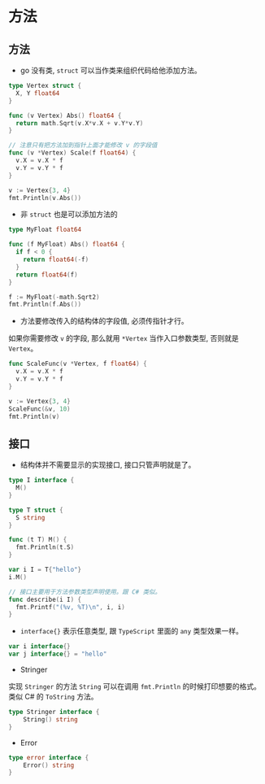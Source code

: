# 方法

## 方法

- go 没有类, `struct` 可以当作类来组织代码给他添加方法。

```go
type Vertex struct {
  X, Y float64
}

func (v Vertex) Abs() float64 {
  return math.Sqrt(v.X*v.X + v.Y*v.Y)
}

// 注意只有把方法加到指针上面才能修改 v 的字段值
func (v *Vertex) Scale(f float64) {
  v.X = v.X * f
  v.Y = v.Y * f
}

v := Vertex{3, 4}
fmt.Println(v.Abs())
```

- 非 `struct` 也是可以添加方法的

```go
type MyFloat float64

func (f MyFloat) Abs() float64 {
  if f < 0 {
    return float64(-f)
  }
  return float64(f)
}

f := MyFloat(-math.Sqrt2)
fmt.Println(f.Abs())
```

- 方法要修改传入的结构体的字段值, 必须传指针才行。

如果你需要修改 `v` 的字段, 那么就用 `*Vertex` 当作入口参数类型, 否则就是 `Vertex`。

```go
func ScaleFunc(v *Vertex, f float64) {
  v.X = v.X * f
  v.Y = v.Y * f
}

v := Vertex{3, 4}
ScaleFunc(&v, 10)
fmt.Println(v)
```

## 接口

- 结构体并不需要显示的实现接口, 接口只管声明就是了。

```go
type I interface {
  M()
}

type T struct {
  S string
}

func (t T) M() {
  fmt.Println(t.S)
}

var i I = T{"hello"}
i.M()

// 接口主要用于方法参数类型声明使用。跟 C# 类似。
func describe(i I) {
  fmt.Printf("(%v, %T)\n", i, i)
}
```

- `interface{}` 表示任意类型, 跟 `TypeScript` 里面的 `any` 类型效果一样。

```go
var i interface{}
var j interface{} = "hello"
```

- Stringer

实现 `Stringer` 的方法 `String` 可以在调用 `fmt.Println` 的时候打印想要的格式。类似 C# 的 `ToString` 方法。 

```go
type Stringer interface {
    String() string
}
```

- Error

```go
type error interface {
    Error() string
}
```